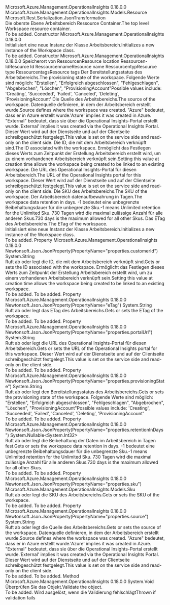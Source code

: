 <Type Name="Workspace" FullName="Microsoft.Azure.Management.OperationalInsights.Models.Workspace">
  <TypeSignature Language="C#" Value="public class Workspace : Microsoft.Azure.Management.OperationalInsights.Models.Resource" />
  <TypeSignature Language="ILAsm" Value=".class public auto ansi beforefieldinit Workspace extends Microsoft.Azure.Management.OperationalInsights.Models.Resource" />
  <TypeSignature Language="DocId" Value="T:Microsoft.Azure.Management.OperationalInsights.Models.Workspace" />
  <TypeSignature Language="VB.NET" Value="Public Class Workspace&#xA;Inherits Resource" />
  <TypeSignature Language="F#" Value="type Workspace = class&#xA;    inherit Resource" />
  <AssemblyInfo>
    <AssemblyName>Microsoft.Azure.Management.OperationalInsights</AssemblyName>
    <AssemblyVersion>0.18.0.0</AssemblyVersion>
  </AssemblyInfo>
  <Base>
    <BaseTypeName>Microsoft.Azure.Management.OperationalInsights.Models.Resource</BaseTypeName>
  </Base>
  <Interfaces />
  <Attributes>
    <Attribute>
      <AttributeName>Microsoft.Rest.Serialization.JsonTransformation</AttributeName>
    </Attribute>
  </Attributes>
  <Docs>
    <summary>
            <span data-ttu-id="12084-101">Die oberste Ebene Arbeitsbereich Ressource Container.</span><span class="sxs-lookup"><span data-stu-id="12084-101">The top level Workspace resource container.</span></span>
            </summary>
    <remarks>To be added.</remarks>
  </Docs>
  <Members>
    <Member MemberName=".ctor">
      <MemberSignature Language="C#" Value="public Workspace ();" />
      <MemberSignature Language="ILAsm" Value=".method public hidebysig specialname rtspecialname instance void .ctor() cil managed" />
      <MemberSignature Language="DocId" Value="M:Microsoft.Azure.Management.OperationalInsights.Models.Workspace.#ctor" />
      <MemberSignature Language="VB.NET" Value="Public Sub New ()" />
      <MemberType>Constructor</MemberType>
      <AssemblyInfo>
        <AssemblyName>Microsoft.Azure.Management.OperationalInsights</AssemblyName>
        <AssemblyVersion>0.18.0.0</AssemblyVersion>
      </AssemblyInfo>
      <Parameters />
      <Docs>
        <summary>
            <span data-ttu-id="12084-102">Initialisiert eine neue Instanz der Klasse Arbeitsbereich.</span><span class="sxs-lookup"><span data-stu-id="12084-102">Initializes a new instance of the Workspace class.</span></span>
            </summary>
        <remarks>To be added.</remarks>
      </Docs>
    </Member>
    <Member MemberName=".ctor">
      <MemberSignature Language="C#" Value="public Workspace (string location, string id = null, string name = null, string type = null, System.Collections.Generic.IDictionary&lt;string,string&gt; tags = null, string provisioningState = null, string source = null, string customerId = null, string portalUrl = null, Microsoft.Azure.Management.OperationalInsights.Models.Sku sku = null, Nullable&lt;int&gt; retentionInDays = null, string eTag = null);" />
      <MemberSignature Language="ILAsm" Value=".method public hidebysig specialname rtspecialname instance void .ctor(string location, string id, string name, string type, class System.Collections.Generic.IDictionary`2&lt;string, string&gt; tags, string provisioningState, string source, string customerId, string portalUrl, class Microsoft.Azure.Management.OperationalInsights.Models.Sku sku, valuetype System.Nullable`1&lt;int32&gt; retentionInDays, string eTag) cil managed" />
      <MemberSignature Language="DocId" Value="M:Microsoft.Azure.Management.OperationalInsights.Models.Workspace.#ctor(System.String,System.String,System.String,System.String,System.Collections.Generic.IDictionary{System.String,System.String},System.String,System.String,System.String,System.String,Microsoft.Azure.Management.OperationalInsights.Models.Sku,System.Nullable{System.Int32},System.String)" />
      <MemberSignature Language="F#" Value="new Microsoft.Azure.Management.OperationalInsights.Models.Workspace : string * string * string * string * System.Collections.Generic.IDictionary&lt;string, string&gt; * string * string * string * string * Microsoft.Azure.Management.OperationalInsights.Models.Sku * Nullable&lt;int&gt; * string -&gt; Microsoft.Azure.Management.OperationalInsights.Models.Workspace" Usage="new Microsoft.Azure.Management.OperationalInsights.Models.Workspace (location, id, name, type, tags, provisioningState, source, customerId, portalUrl, sku, retentionInDays, eTag)" />
      <MemberType>Constructor</MemberType>
      <AssemblyInfo>
        <AssemblyName>Microsoft.Azure.Management.OperationalInsights</AssemblyName>
        <AssemblyVersion>0.18.0.0</AssemblyVersion>
      </AssemblyInfo>
      <Parameters>
        <Parameter Name="location" Type="System.String" />
        <Parameter Name="id" Type="System.String" />
        <Parameter Name="name" Type="System.String" />
        <Parameter Name="type" Type="System.String" />
        <Parameter Name="tags" Type="System.Collections.Generic.IDictionary&lt;System.String,System.String&gt;" />
        <Parameter Name="provisioningState" Type="System.String" />
        <Parameter Name="source" Type="System.String" />
        <Parameter Name="customerId" Type="System.String" />
        <Parameter Name="portalUrl" Type="System.String" />
        <Parameter Name="sku" Type="Microsoft.Azure.Management.OperationalInsights.Models.Sku" />
        <Parameter Name="retentionInDays" Type="System.Nullable&lt;System.Int32&gt;" />
        <Parameter Name="eTag" Type="System.String" />
      </Parameters>
      <Docs>
        <param name="location"><span data-ttu-id="12084-103">Speicherort von Ressourcen</span><span class="sxs-lookup"><span data-stu-id="12084-103">Resource location</span></span></param>
        <param name="id"><span data-ttu-id="12084-104">Ressourcen-Id</span><span class="sxs-lookup"><span data-stu-id="12084-104">Resource Id</span></span></param>
        <param name="name"><span data-ttu-id="12084-105">Ressourcenname</span><span class="sxs-lookup"><span data-stu-id="12084-105">Resource name</span></span></param>
        <param name="type"><span data-ttu-id="12084-106">Ressourcentyp</span><span class="sxs-lookup"><span data-stu-id="12084-106">Resource type</span></span></param>
        <param name="tags"><span data-ttu-id="12084-107">Ressourcentags</span><span class="sxs-lookup"><span data-stu-id="12084-107">Resource tags</span></span></param>
        <param name="provisioningState"><span data-ttu-id="12084-108">Der Bereitstellungsstatus des Arbeitsbereichs.</span><span class="sxs-lookup"><span data-stu-id="12084-108">The provisioning state of the workspace.</span></span> <span data-ttu-id="12084-109">Folgende Werte sind möglich: "Erstellen", "Erfolgreich abgeschlossen", "Fehlgeschlagen", "Abgebrochen", "Löschen", "ProvisioningAccount"</span><span class="sxs-lookup"><span data-stu-id="12084-109">Possible values include: 'Creating', 'Succeeded', 'Failed', 'Canceled', 'Deleting', 'ProvisioningAccount'</span></span></param>
        <param name="source"><span data-ttu-id="12084-110">Die Quelle des Arbeitsbereichs.</span><span class="sxs-lookup"><span data-stu-id="12084-110">The source of the workspace.</span></span>  <span data-ttu-id="12084-111">Datenquelle definieren, in dem der Arbeitsbereich erstellt wurde.</span><span class="sxs-lookup"><span data-stu-id="12084-111">Source defines where the workspace was created.</span></span> <span data-ttu-id="12084-112">"Azure" bedeutet, dass er in Azure erstellt wurde.</span><span class="sxs-lookup"><span data-stu-id="12084-112">'Azure' implies it was created in Azure.</span></span>  <span data-ttu-id="12084-113">"External" bedeutet, dass sie über die Operational Insights-Portal erstellt wurde.</span><span class="sxs-lookup"><span data-stu-id="12084-113">'External' implies it was created via the Operational Insights Portal.</span></span> <span data-ttu-id="12084-114">Dieser Wert wird auf der Dienstseite und auf der Clientseite schreibgeschützt festgelegt.</span><span class="sxs-lookup"><span data-stu-id="12084-114">This value is set on the service side and read-only on the client side.</span></span></param>
        <param name="customerId"><span data-ttu-id="12084-115">Die ID, die mit dem Arbeitsbereich verknüpft sind.</span><span class="sxs-lookup"><span data-stu-id="12084-115">The ID associated with the workspace.</span></span> <span data-ttu-id="12084-116">Ermöglicht das Festlegen dieses Werts zum Zeitpunkt der Erstellung Arbeitsbereich erstellt wird, um zu einem vorhandenen Arbeitsbereich verknüpft sein.</span><span class="sxs-lookup"><span data-stu-id="12084-116">Setting this value at creation time allows the workspace being created to be linked to an existing workspace.</span></span></param>
        <param name="portalUrl"><span data-ttu-id="12084-117">Die URL des Operational Insights-Portal für diesen Arbeitsbereich.</span><span class="sxs-lookup"><span data-stu-id="12084-117">The URL of the Operational Insights portal for this workspace.</span></span>  <span data-ttu-id="12084-118">Dieser Wert wird auf der Dienstseite und auf der Clientseite schreibgeschützt festgelegt.</span><span class="sxs-lookup"><span data-stu-id="12084-118">This value is set on the service side and read-only on the client side.</span></span></param>
        <param name="sku"><span data-ttu-id="12084-119">Die SKU des Arbeitsbereichs.</span><span class="sxs-lookup"><span data-stu-id="12084-119">The SKU of the workspace.</span></span></param>
        <param name="retentionInDays"><span data-ttu-id="12084-120">Der Arbeitsbereich datenaufbewahrung in Tagen.</span><span class="sxs-lookup"><span data-stu-id="12084-120">The workspace data retention in days.</span></span>
            <span data-ttu-id="12084-121">-1 bedeutet eine unbegrenzte Beibehaltungsdauer für die unbegrenzte Sku.</span><span class="sxs-lookup"><span data-stu-id="12084-121">-1 means Unlimited retention for the Unlimited Sku.</span></span> <span data-ttu-id="12084-122">730 Tagen wird die maximal zulässige Anzahl für alle anderen Skus.</span><span class="sxs-lookup"><span data-stu-id="12084-122">730 days is the maximum allowed for all other Skus.</span></span> </param>
        <param name="eTag"><span data-ttu-id="12084-123">Das ETag des Arbeitsbereichs.</span><span class="sxs-lookup"><span data-stu-id="12084-123">The ETag of the workspace.</span></span></param>
        <summary>
            <span data-ttu-id="12084-124">Initialisiert eine neue Instanz der Klasse Arbeitsbereich.</span><span class="sxs-lookup"><span data-stu-id="12084-124">Initializes a new instance of the Workspace class.</span></span>
            </summary>
        <remarks>To be added.</remarks>
      </Docs>
    </Member>
    <Member MemberName="CustomerId">
      <MemberSignature Language="C#" Value="public string CustomerId { get; set; }" />
      <MemberSignature Language="ILAsm" Value=".property instance string CustomerId" />
      <MemberSignature Language="DocId" Value="P:Microsoft.Azure.Management.OperationalInsights.Models.Workspace.CustomerId" />
      <MemberSignature Language="VB.NET" Value="Public Property CustomerId As String" />
      <MemberSignature Language="F#" Value="member this.CustomerId : string with get, set" Usage="Microsoft.Azure.Management.OperationalInsights.Models.Workspace.CustomerId" />
      <MemberType>Property</MemberType>
      <AssemblyInfo>
        <AssemblyName>Microsoft.Azure.Management.OperationalInsights</AssemblyName>
        <AssemblyVersion>0.18.0.0</AssemblyVersion>
      </AssemblyInfo>
      <Attributes>
        <Attribute>
          <AttributeName>Newtonsoft.Json.JsonProperty(PropertyName="properties.customerId")</AttributeName>
        </Attribute>
      </Attributes>
      <ReturnValue>
        <ReturnType>System.String</ReturnType>
      </ReturnValue>
      <Docs>
        <summary>
            <span data-ttu-id="12084-125">Ruft ab oder legt die ID, die mit dem Arbeitsbereich verknüpft sind.</span><span class="sxs-lookup"><span data-stu-id="12084-125">Gets or sets the ID associated with the workspace.</span></span>  <span data-ttu-id="12084-126">Ermöglicht das Festlegen dieses Werts zum Zeitpunkt der Erstellung Arbeitsbereich erstellt wird, um zu einem vorhandenen Arbeitsbereich verknüpft sein.</span><span class="sxs-lookup"><span data-stu-id="12084-126">Setting this value at creation time allows the workspace being created to be linked to an existing workspace.</span></span>
            </summary>
        <value>To be added.</value>
        <remarks>To be added.</remarks>
      </Docs>
    </Member>
    <Member MemberName="ETag">
      <MemberSignature Language="C#" Value="public string ETag { get; set; }" />
      <MemberSignature Language="ILAsm" Value=".property instance string ETag" />
      <MemberSignature Language="DocId" Value="P:Microsoft.Azure.Management.OperationalInsights.Models.Workspace.ETag" />
      <MemberSignature Language="VB.NET" Value="Public Property ETag As String" />
      <MemberSignature Language="F#" Value="member this.ETag : string with get, set" Usage="Microsoft.Azure.Management.OperationalInsights.Models.Workspace.ETag" />
      <MemberType>Property</MemberType>
      <AssemblyInfo>
        <AssemblyName>Microsoft.Azure.Management.OperationalInsights</AssemblyName>
        <AssemblyVersion>0.18.0.0</AssemblyVersion>
      </AssemblyInfo>
      <Attributes>
        <Attribute>
          <AttributeName>Newtonsoft.Json.JsonProperty(PropertyName="eTag")</AttributeName>
        </Attribute>
      </Attributes>
      <ReturnValue>
        <ReturnType>System.String</ReturnType>
      </ReturnValue>
      <Docs>
        <summary>
            <span data-ttu-id="12084-127">Ruft ab oder legt das ETag des Arbeitsbereichs.</span><span class="sxs-lookup"><span data-stu-id="12084-127">Gets or sets the ETag of the workspace.</span></span>
            </summary>
        <value>To be added.</value>
        <remarks>To be added.</remarks>
      </Docs>
    </Member>
    <Member MemberName="PortalUrl">
      <MemberSignature Language="C#" Value="public string PortalUrl { get; set; }" />
      <MemberSignature Language="ILAsm" Value=".property instance string PortalUrl" />
      <MemberSignature Language="DocId" Value="P:Microsoft.Azure.Management.OperationalInsights.Models.Workspace.PortalUrl" />
      <MemberSignature Language="VB.NET" Value="Public Property PortalUrl As String" />
      <MemberSignature Language="F#" Value="member this.PortalUrl : string with get, set" Usage="Microsoft.Azure.Management.OperationalInsights.Models.Workspace.PortalUrl" />
      <MemberType>Property</MemberType>
      <AssemblyInfo>
        <AssemblyName>Microsoft.Azure.Management.OperationalInsights</AssemblyName>
        <AssemblyVersion>0.18.0.0</AssemblyVersion>
      </AssemblyInfo>
      <Attributes>
        <Attribute>
          <AttributeName>Newtonsoft.Json.JsonProperty(PropertyName="properties.portalUrl")</AttributeName>
        </Attribute>
      </Attributes>
      <ReturnValue>
        <ReturnType>System.String</ReturnType>
      </ReturnValue>
      <Docs>
        <summary>
            <span data-ttu-id="12084-128">Ruft ab oder legt die URL des Operational Insights-Portal für diesen Arbeitsbereich.</span><span class="sxs-lookup"><span data-stu-id="12084-128">Gets or sets the URL of the Operational Insights portal for this workspace.</span></span>  <span data-ttu-id="12084-129">Dieser Wert wird auf der Dienstseite und auf der Clientseite schreibgeschützt festgelegt.</span><span class="sxs-lookup"><span data-stu-id="12084-129">This value is set on the service side and read-only on the client side.</span></span>
            </summary>
        <value>To be added.</value>
        <remarks>To be added.</remarks>
      </Docs>
    </Member>
    <Member MemberName="ProvisioningState">
      <MemberSignature Language="C#" Value="public string ProvisioningState { get; set; }" />
      <MemberSignature Language="ILAsm" Value=".property instance string ProvisioningState" />
      <MemberSignature Language="DocId" Value="P:Microsoft.Azure.Management.OperationalInsights.Models.Workspace.ProvisioningState" />
      <MemberSignature Language="VB.NET" Value="Public Property ProvisioningState As String" />
      <MemberSignature Language="F#" Value="member this.ProvisioningState : string with get, set" Usage="Microsoft.Azure.Management.OperationalInsights.Models.Workspace.ProvisioningState" />
      <MemberType>Property</MemberType>
      <AssemblyInfo>
        <AssemblyName>Microsoft.Azure.Management.OperationalInsights</AssemblyName>
        <AssemblyVersion>0.18.0.0</AssemblyVersion>
      </AssemblyInfo>
      <Attributes>
        <Attribute>
          <AttributeName>Newtonsoft.Json.JsonProperty(PropertyName="properties.provisioningState")</AttributeName>
        </Attribute>
      </Attributes>
      <ReturnValue>
        <ReturnType>System.String</ReturnType>
      </ReturnValue>
      <Docs>
        <summary>
            <span data-ttu-id="12084-130">Ruft ab oder legt den Bereitstellungsstatus des Arbeitsbereichs.</span><span class="sxs-lookup"><span data-stu-id="12084-130">Gets or sets the provisioning state of the workspace.</span></span> <span data-ttu-id="12084-131">Folgende Werte sind möglich: "Erstellen", "Erfolgreich abgeschlossen", "Fehlgeschlagen", "Abgebrochen", "Löschen", "ProvisioningAccount"</span><span class="sxs-lookup"><span data-stu-id="12084-131">Possible values include: 'Creating', 'Succeeded', 'Failed', 'Canceled', 'Deleting', 'ProvisioningAccount'</span></span>
            </summary>
        <value>To be added.</value>
        <remarks>To be added.</remarks>
      </Docs>
    </Member>
    <Member MemberName="RetentionInDays">
      <MemberSignature Language="C#" Value="public Nullable&lt;int&gt; RetentionInDays { get; set; }" />
      <MemberSignature Language="ILAsm" Value=".property instance valuetype System.Nullable`1&lt;int32&gt; RetentionInDays" />
      <MemberSignature Language="DocId" Value="P:Microsoft.Azure.Management.OperationalInsights.Models.Workspace.RetentionInDays" />
      <MemberSignature Language="VB.NET" Value="Public Property RetentionInDays As Nullable(Of Integer)" />
      <MemberSignature Language="F#" Value="member this.RetentionInDays : Nullable&lt;int&gt; with get, set" Usage="Microsoft.Azure.Management.OperationalInsights.Models.Workspace.RetentionInDays" />
      <MemberType>Property</MemberType>
      <AssemblyInfo>
        <AssemblyName>Microsoft.Azure.Management.OperationalInsights</AssemblyName>
        <AssemblyVersion>0.18.0.0</AssemblyVersion>
      </AssemblyInfo>
      <Attributes>
        <Attribute>
          <AttributeName>Newtonsoft.Json.JsonProperty(PropertyName="properties.retentionInDays")</AttributeName>
        </Attribute>
      </Attributes>
      <ReturnValue>
        <ReturnType>System.Nullable&lt;System.Int32&gt;</ReturnType>
      </ReturnValue>
      <Docs>
        <summary>
            <span data-ttu-id="12084-132">Ruft ab oder legt die Beibehaltung der Daten im Arbeitsbereich in Tagen fest.</span><span class="sxs-lookup"><span data-stu-id="12084-132">Gets or sets the workspace data retention in days.</span></span> <span data-ttu-id="12084-133">-1 bedeutet eine unbegrenzte Beibehaltungsdauer für die unbegrenzte Sku.</span><span class="sxs-lookup"><span data-stu-id="12084-133">-1 means Unlimited retention for the Unlimited Sku.</span></span> <span data-ttu-id="12084-134">730 Tagen wird die maximal zulässige Anzahl für alle anderen Skus.</span><span class="sxs-lookup"><span data-stu-id="12084-134">730 days is the maximum allowed for all other Skus.</span></span>
            </summary>
        <value>To be added.</value>
        <remarks>To be added.</remarks>
      </Docs>
    </Member>
    <Member MemberName="Sku">
      <MemberSignature Language="C#" Value="public Microsoft.Azure.Management.OperationalInsights.Models.Sku Sku { get; set; }" />
      <MemberSignature Language="ILAsm" Value=".property instance class Microsoft.Azure.Management.OperationalInsights.Models.Sku Sku" />
      <MemberSignature Language="DocId" Value="P:Microsoft.Azure.Management.OperationalInsights.Models.Workspace.Sku" />
      <MemberSignature Language="VB.NET" Value="Public Property Sku As Sku" />
      <MemberSignature Language="F#" Value="member this.Sku : Microsoft.Azure.Management.OperationalInsights.Models.Sku with get, set" Usage="Microsoft.Azure.Management.OperationalInsights.Models.Workspace.Sku" />
      <MemberType>Property</MemberType>
      <AssemblyInfo>
        <AssemblyName>Microsoft.Azure.Management.OperationalInsights</AssemblyName>
        <AssemblyVersion>0.18.0.0</AssemblyVersion>
      </AssemblyInfo>
      <Attributes>
        <Attribute>
          <AttributeName>Newtonsoft.Json.JsonProperty(PropertyName="properties.sku")</AttributeName>
        </Attribute>
      </Attributes>
      <ReturnValue>
        <ReturnType>Microsoft.Azure.Management.OperationalInsights.Models.Sku</ReturnType>
      </ReturnValue>
      <Docs>
        <summary>
            <span data-ttu-id="12084-135">Ruft ab oder legt die SKU des Arbeitsbereichs.</span><span class="sxs-lookup"><span data-stu-id="12084-135">Gets or sets the SKU of the workspace.</span></span>
            </summary>
        <value>To be added.</value>
        <remarks>To be added.</remarks>
      </Docs>
    </Member>
    <Member MemberName="Source">
      <MemberSignature Language="C#" Value="public string Source { get; set; }" />
      <MemberSignature Language="ILAsm" Value=".property instance string Source" />
      <MemberSignature Language="DocId" Value="P:Microsoft.Azure.Management.OperationalInsights.Models.Workspace.Source" />
      <MemberSignature Language="VB.NET" Value="Public Property Source As String" />
      <MemberSignature Language="F#" Value="member this.Source : string with get, set" Usage="Microsoft.Azure.Management.OperationalInsights.Models.Workspace.Source" />
      <MemberType>Property</MemberType>
      <AssemblyInfo>
        <AssemblyName>Microsoft.Azure.Management.OperationalInsights</AssemblyName>
        <AssemblyVersion>0.18.0.0</AssemblyVersion>
      </AssemblyInfo>
      <Attributes>
        <Attribute>
          <AttributeName>Newtonsoft.Json.JsonProperty(PropertyName="properties.source")</AttributeName>
        </Attribute>
      </Attributes>
      <ReturnValue>
        <ReturnType>System.String</ReturnType>
      </ReturnValue>
      <Docs>
        <summary>
            <span data-ttu-id="12084-136">Ruft ab oder legt die Quelle des Arbeitsbereichs.</span><span class="sxs-lookup"><span data-stu-id="12084-136">Gets or sets the source of the workspace.</span></span>  <span data-ttu-id="12084-137">Datenquelle definieren, in dem der Arbeitsbereich erstellt wurde.</span><span class="sxs-lookup"><span data-stu-id="12084-137">Source defines where the workspace was created.</span></span> <span data-ttu-id="12084-138">"Azure" bedeutet, dass er in Azure erstellt wurde.</span><span class="sxs-lookup"><span data-stu-id="12084-138">'Azure' implies it was created in Azure.</span></span> <span data-ttu-id="12084-139">"External" bedeutet, dass sie über die Operational Insights-Portal erstellt wurde.</span><span class="sxs-lookup"><span data-stu-id="12084-139">'External' implies it was created via the Operational Insights Portal.</span></span> <span data-ttu-id="12084-140">Dieser Wert wird auf der Dienstseite und auf der Clientseite schreibgeschützt festgelegt.</span><span class="sxs-lookup"><span data-stu-id="12084-140">This value is set on the service side and read-only on the client side.</span></span>
            </summary>
        <value>To be added.</value>
        <remarks>To be added.</remarks>
      </Docs>
    </Member>
    <Member MemberName="Validate">
      <MemberSignature Language="C#" Value="public override void Validate ();" />
      <MemberSignature Language="ILAsm" Value=".method public hidebysig virtual instance void Validate() cil managed" />
      <MemberSignature Language="DocId" Value="M:Microsoft.Azure.Management.OperationalInsights.Models.Workspace.Validate" />
      <MemberSignature Language="VB.NET" Value="Public Overrides Sub Validate ()" />
      <MemberSignature Language="F#" Value="override this.Validate : unit -&gt; unit" Usage="workspace.Validate " />
      <MemberType>Method</MemberType>
      <AssemblyInfo>
        <AssemblyName>Microsoft.Azure.Management.OperationalInsights</AssemblyName>
        <AssemblyVersion>0.18.0.0</AssemblyVersion>
      </AssemblyInfo>
      <ReturnValue>
        <ReturnType>System.Void</ReturnType>
      </ReturnValue>
      <Parameters />
      <Docs>
        <summary>
            <span data-ttu-id="12084-141">Überprüfen Sie das Objekt.</span><span class="sxs-lookup"><span data-stu-id="12084-141">Validate the object.</span></span>
            </summary>
        <remarks>To be added.</remarks>
        <exception cref="T:Microsoft.Rest.ValidationException">
            <span data-ttu-id="12084-142">Wird ausgelöst, wenn die Validierung fehlschlägt</span><span class="sxs-lookup"><span data-stu-id="12084-142">Thrown if validation fails</span></span>
            </exception>
      </Docs>
    </Member>
  </Members>
</Type>